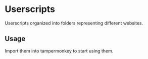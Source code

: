 # Userscripts
Userscripts organized into folders representing different websites.

## Usage
Import them into tampermonkey to start using them.
